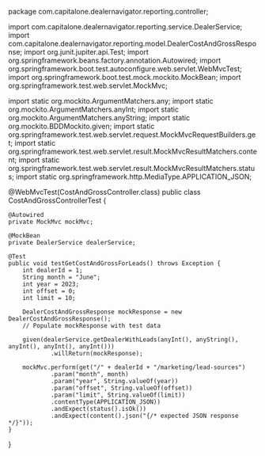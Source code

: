 package com.capitalone.dealernavigator.reporting.controller;

import com.capitalone.dealernavigator.reporting.service.DealerService;
import com.capitalone.dealernavigator.reporting.model.DealerCostAndGrossResponse;
import org.junit.jupiter.api.Test;
import org.springframework.beans.factory.annotation.Autowired;
import org.springframework.boot.test.autoconfigure.web.servlet.WebMvcTest;
import org.springframework.boot.test.mock.mockito.MockBean;
import org.springframework.test.web.servlet.MockMvc;

import static org.mockito.ArgumentMatchers.any;
import static org.mockito.ArgumentMatchers.anyInt;
import static org.mockito.ArgumentMatchers.anyString;
import static org.mockito.BDDMockito.given;
import static org.springframework.test.web.servlet.request.MockMvcRequestBuilders.get;
import static org.springframework.test.web.servlet.result.MockMvcResultMatchers.content;
import static org.springframework.test.web.servlet.result.MockMvcResultMatchers.status;
import static org.springframework.http.MediaType.APPLICATION_JSON;

@WebMvcTest(CostAndGrossController.class)
public class CostAndGrossControllerTest {

    @Autowired
    private MockMvc mockMvc;

    @MockBean
    private DealerService dealerService;

    @Test
    public void testGetCostAndGrossForLeads() throws Exception {
        int dealerId = 1;
        String month = "June";
        int year = 2023;
        int offset = 0;
        int limit = 10;

        DealerCostAndGrossResponse mockResponse = new DealerCostAndGrossResponse();
        // Populate mockResponse with test data

        given(dealerService.getDealerWithLeads(anyInt(), anyString(), anyInt(), anyInt(), anyInt()))
                .willReturn(mockResponse);

        mockMvc.perform(get("/" + dealerId + "/marketing/lead-sources")
                .param("month", month)
                .param("year", String.valueOf(year))
                .param("offset", String.valueOf(offset))
                .param("limit", String.valueOf(limit))
                .contentType(APPLICATION_JSON))
                .andExpect(status().isOk())
                .andExpect(content().json("{/* expected JSON response */}"));
    }
}

